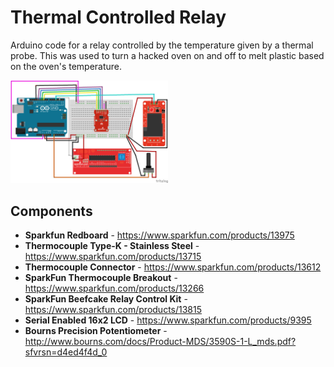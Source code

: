 Thermal Controlled Relay
========================================

Arduino code for a relay controlled by the temperature given by a thermal probe. This was used to turn a hacked oven on and off to melt plastic based on the oven's temperature.

<img src="https://raw.githubusercontent.com/andychuong/preciousplastics/master/Compression/Oven%20Thermal%20Control/Fritzing/thermalcoupler.png" alt="Fritzing Diagram" style="max-width:50%"/>

Components
-------------------

* **Sparkfun Redboard** - https://www.sparkfun.com/products/13975
* **Thermocouple Type-K - Stainless Steel** - https://www.sparkfun.com/products/13715
* **Thermocouple Connector** - https://www.sparkfun.com/products/13612
* **SparkFun Thermocouple Breakout** - https://www.sparkfun.com/products/13266
* **SparkFun Beefcake Relay Control Kit** - https://www.sparkfun.com/products/13815
* **Serial Enabled 16x2 LCD** - https://www.sparkfun.com/products/9395
* **Bourns Precision Potentiometer** - http://www.bourns.com/docs/Product-MDS/3590S-1-L_mds.pdf?sfvrsn=d4ed4f4d_0


